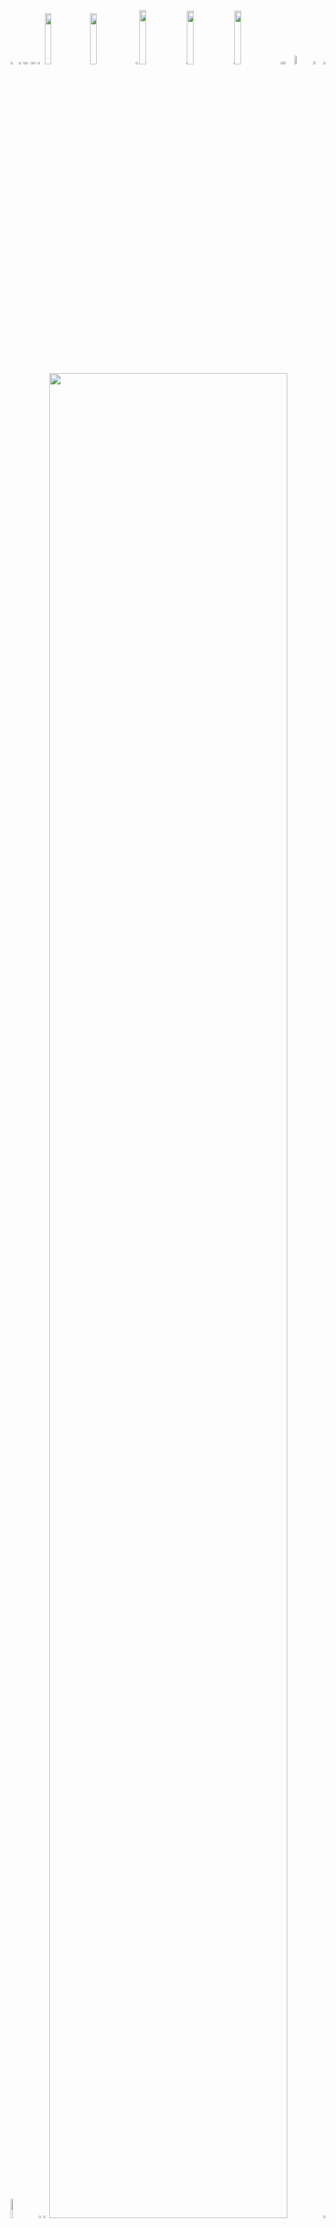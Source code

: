<picture><source media="(prefers-color-scheme: light)" srcset="https://leonsilicon.github.io/leonsilicon/generator/generated/abb6cc5e1d6ec82b53f5aec53864b66f5336137c9bc8e93fe633f0bcd384b3fdeefd38afd433ff9b12f7ce10311287dd0255a4e37baedb19e35ddee53217684e.png"><source media="(prefers-color-scheme: dark)" srcset="https://leonsilicon.github.io/leonsilicon/generator/generated/8b5341d0e77e5514adcef30b99332f3a3fabb03b8bb9c553dae46defcd458c9fb1d958c491dddbe382a8b253b450c312dfb893242843fc81252323b3d965d70a.png"><img src="https://leonsilicon.github.io/leonsilicon/generator/generated/abb6cc5e1d6ec82b53f5aec53864b66f5336137c9bc8e93fe633f0bcd384b3fdeefd38afd433ff9b12f7ce10311287dd0255a4e37baedb19e35ddee53217684e.png" width="2.4822695035460995%" /></picture><a href="#js-contribution-activity"><picture><source media="(prefers-color-scheme: light)" srcset="https://leonsilicon.github.io/leonsilicon/generator/generated/9549d9d8b237bddd3b3f9bad23c7e3c69e2b1ee6fc394f775d3a73e58cd0591950448b8dc96586c1aba8e2e42742d9b8f7f2c5c155011c6bebd3bfa9780f41d2.png"><source media="(prefers-color-scheme: dark)" srcset="https://leonsilicon.github.io/leonsilicon/generator/generated/f01c57a4b90b3bc464bfd18a9741d43d50f2120d722e49d66e33c5bf2cc7a67aefec4f96af015ea7270455657092f257bf33b682a46e6b30d4c9000a9bff1ad3.png"><img src="https://leonsilicon.github.io/leonsilicon/generator/generated/9549d9d8b237bddd3b3f9bad23c7e3c69e2b1ee6fc394f775d3a73e58cd0591950448b8dc96586c1aba8e2e42742d9b8f7f2c5c155011c6bebd3bfa9780f41d2.png" width="1.4184397163120568%" /></picture></a><picture><source media="(prefers-color-scheme: light)" srcset="https://leonsilicon.github.io/leonsilicon/generator/generated/f06c8a826be4a8d6296c8291cf585a85006330b1d993715ff7a270a4748c842af732d23e0d870f499150f8f96cb81a5b8158f877582d1162c60adf21c011752e.png"><source media="(prefers-color-scheme: dark)" srcset="https://leonsilicon.github.io/leonsilicon/generator/generated/25df61d4e48f96d1395e39814955bd99e1854fb898746458b821e13e3fc6b947200714166666d80414a023c75610b3db0994ab7182df26aa12e328911ab50fde.png"><img src="https://leonsilicon.github.io/leonsilicon/generator/generated/f06c8a826be4a8d6296c8291cf585a85006330b1d993715ff7a270a4748c842af732d23e0d870f499150f8f96cb81a5b8158f877582d1162c60adf21c011752e.png" width="0.9456264775413712%" /></picture><a href="#-the-above-image-is-interactive-try-clicking-on-the-tabs-"><picture><source media="(prefers-color-scheme: light)" srcset="https://leonsilicon.github.io/leonsilicon/generator/generated/c294ed8aefacb4057b66b7d1f7951a2f6a21e75ec14410df21da8a016c4639e772d319f98a5b23148309b971a78dbb271079e81d3c7628138cd5a85ad894f912.png"><source media="(prefers-color-scheme: dark)" srcset="https://leonsilicon.github.io/leonsilicon/generator/generated/9a366619b27f8ffb094098fa8596219161d219707ed67f4609e0ad90851b4d0f554aafa5e61b5f9e15fab6ceae8266e944f7c6558a1eaf6495ea3df4eecc17c6.png"><img src="https://leonsilicon.github.io/leonsilicon/generator/generated/c294ed8aefacb4057b66b7d1f7951a2f6a21e75ec14410df21da8a016c4639e772d319f98a5b23148309b971a78dbb271079e81d3c7628138cd5a85ad894f912.png" width="1.4184397163120568%" /></picture></a><picture><source media="(prefers-color-scheme: light)" srcset="https://leonsilicon.github.io/leonsilicon/generator/generated/f06c8a826be4a8d6296c8291cf585a85006330b1d993715ff7a270a4748c842af732d23e0d870f499150f8f96cb81a5b8158f877582d1162c60adf21c011752e.png"><source media="(prefers-color-scheme: dark)" srcset="https://leonsilicon.github.io/leonsilicon/generator/generated/25df61d4e48f96d1395e39814955bd99e1854fb898746458b821e13e3fc6b947200714166666d80414a023c75610b3db0994ab7182df26aa12e328911ab50fde.png"><img src="https://leonsilicon.github.io/leonsilicon/generator/generated/f06c8a826be4a8d6296c8291cf585a85006330b1d993715ff7a270a4748c842af732d23e0d870f499150f8f96cb81a5b8158f877582d1162c60adf21c011752e.png" width="0.9456264775413712%" /></picture><a href="https://github.com/hayuta14/hayuta14/tree/main"><picture><source media="(prefers-color-scheme: light)" srcset="https://leonsilicon.github.io/leonsilicon/generator/generated/0de2f515233a2c9097c5893417a64578dedef8a834c248dd033db4d74d8dcd081feb4b8a916dbabb3e3618e59c2b5843fcc5094605d34363ac8d109b3958fd22.png"><source media="(prefers-color-scheme: dark)" srcset="https://leonsilicon.github.io/leonsilicon/generator/generated/0dceec8ae7f1c9eb7bddfd74b896362a0224669e290d9c9734e7104c3f6276d69d9f45ae96f6e6035d6cf2a136d55a28a488f891765a4660c4949da12502ec51.png"><img src="https://leonsilicon.github.io/leonsilicon/generator/generated/0de2f515233a2c9097c5893417a64578dedef8a834c248dd033db4d74d8dcd081feb4b8a916dbabb3e3618e59c2b5843fcc5094605d34363ac8d109b3958fd22.png" width="1.4184397163120568%" /></picture></a><picture><source media="(prefers-color-scheme: light)" srcset="https://leonsilicon.github.io/leonsilicon/generator/generated/ea4398040b1d486732f7ff2065ccb4b2561edd09c2d09cdf2e9fad9c520938488a114f0c701863825b1dbf95baf8b2aeb92f8479ac6471656c39dd10e9f16597.png"><source media="(prefers-color-scheme: dark)" srcset="https://leonsilicon.github.io/leonsilicon/generator/generated/78012663ef28b90c1909e7ebcaf8a9bffe6dfe3ae8c1692e77650285e5537a49d6477a8809ee8fa5f251772fab04cc65ad526c0680e4e1b63b8dd0082d141479.png"><img src="https://leonsilicon.github.io/leonsilicon/generator/generated/ea4398040b1d486732f7ff2065ccb4b2561edd09c2d09cdf2e9fad9c520938488a114f0c701863825b1dbf95baf8b2aeb92f8479ac6471656c39dd10e9f16597.png" width="2.2458628841607564%" /></picture><a href="https://github.com/hayuta14"><picture><source media="(prefers-color-scheme: light)" srcset="https://leonsilicon.github.io/leonsilicon/generator/generated/9340d43742fc4536c1913bc4ae4b7a88db9e3a5b35ed9060c11ff5ca0f81870f0d5a1e8079c51fc35248a433b18010863ab09f595821de5bcd32e506744bf4c1.png"><source media="(prefers-color-scheme: dark)" srcset="https://leonsilicon.github.io/leonsilicon/generator/generated/d25086b3938b0918e78a34b9b01d025f7573f1112a63b0261ed7488a556982b7a7fa094928efe09ed43efcdbb45a5504b7e715de33c0819bb6f20ccad4ee7096.png"><img src="https://leonsilicon.github.io/leonsilicon/generator/generated/9340d43742fc4536c1913bc4ae4b7a88db9e3a5b35ed9060c11ff5ca0f81870f0d5a1e8079c51fc35248a433b18010863ab09f595821de5bcd32e506744bf4c1.png" width="14.420803782505912%" /></picture></a><a href="https://www.tiktok.com/@hayuta1412"><picture><source media="(prefers-color-scheme: light)" srcset="https://leonsilicon.github.io/leonsilicon/generator/generated/8ad1071c5ed71eac233dbad58ccfeed344b7f3b1c20c7932b2e38616b0987a7394b4a0718eda8ad176aa38b9b11ec8980ce9ee40bf76d7831daddecd51c35b14.png"><source media="(prefers-color-scheme: dark)" srcset="https://leonsilicon.github.io/leonsilicon/generator/generated/029db2c71faecd06ae7bc3afa2783888c34771fa0fe162d6af13935da4b6611cdd105f2edafca72d02c0b64f4b0d5509531c04b7f69b23d0d1a89b579867a8f0.png"><img src="https://leonsilicon.github.io/leonsilicon/generator/generated/8ad1071c5ed71eac233dbad58ccfeed344b7f3b1c20c7932b2e38616b0987a7394b4a0718eda8ad176aa38b9b11ec8980ce9ee40bf76d7831daddecd51c35b14.png" width="14.420803782505912%" /></picture></a><picture><source media="(prefers-color-scheme: light)" srcset="https://leonsilicon.github.io/leonsilicon/generator/generated/5d5e1caee18ac6d0e11d125ba0b444bb2b0b6da44a9cd43e2495284e4da2d8e5f92f30b225a33ae6717cf0b721e71d88af5975d391ec15b97ef0a0877f6f1dc6.png"><source media="(prefers-color-scheme: dark)" srcset="https://leonsilicon.github.io/leonsilicon/generator/generated/87f3af4dc12eb9c1c0d1efc6c023c02ed3f3a43b29f03226a8ff5a7a78e37acfbe62474dc7314fdf8c033e0094ff5accf922339cd592c7e7d5268246ea8adb60.png"><img src="https://leonsilicon.github.io/leonsilicon/generator/generated/5d5e1caee18ac6d0e11d125ba0b444bb2b0b6da44a9cd43e2495284e4da2d8e5f92f30b225a33ae6717cf0b721e71d88af5975d391ec15b97ef0a0877f6f1dc6.png" width="1.1820330969267139%" /></picture><a href="https://www.instagram.com/hayuta0/"><picture><source media="(prefers-color-scheme: light)" srcset="https://leonsilicon.github.io/leonsilicon/generator/generated/c9300b5b71088eca18d4242e08cdd88fe0e8c6a4046e44c1d4140f5f834d50f17bc52ff50141a03e5f0e6b0f3f7f1d19facffbf25b64293895c4abb752d7fcee.png"><source media="(prefers-color-scheme: dark)" srcset="https://leonsilicon.github.io/leonsilicon/generator/generated/e9ea6ef440b133fa1f11690a225580d8c685cd22520bc0b098e0e8d6bf7b58f5dbec2949a94ddcac04b2137e09ce406ab7506ca9d860a047d20b222d622f2cf8.png"><img src="https://leonsilicon.github.io/leonsilicon/generator/generated/c9300b5b71088eca18d4242e08cdd88fe0e8c6a4046e44c1d4140f5f834d50f17bc52ff50141a03e5f0e6b0f3f7f1d19facffbf25b64293895c4abb752d7fcee.png" width="14.893617021276595%" /></picture></a><picture><source media="(prefers-color-scheme: light)" srcset="https://leonsilicon.github.io/leonsilicon/generator/generated/61f0fac5bf85961cb7a7ccc001c9b76104517716b402122d8c130c9c2a8a52a71c217722d31e8d96c6a0d360b7b0129e1cb9501d0a210ec34591bb4aa9b6ade8.png"><source media="(prefers-color-scheme: dark)" srcset="https://leonsilicon.github.io/leonsilicon/generator/generated/c6c8f7599362a9d397a2bb4e245c044b80f852f5726b4be132d65f05640042c04d61f10eff753dc17e67cef95c06ffd44b6a75a0aec27088235f08bb672b8b66.png"><img src="https://leonsilicon.github.io/leonsilicon/generator/generated/61f0fac5bf85961cb7a7ccc001c9b76104517716b402122d8c130c9c2a8a52a71c217722d31e8d96c6a0d360b7b0129e1cb9501d0a210ec34591bb4aa9b6ade8.png" width="0.2364066193853428%" /></picture><a href="https://x.com/maiducanh1412"><picture><source media="(prefers-color-scheme: light)" srcset="https://leonsilicon.github.io/leonsilicon/generator/generated/736d97cb4744ab8fd76c3129b76ea39ce1a4711f31aed23695280ab47d60194245b0213e43431898e0d358359824e8a5cd9e617bd5734eaffa64468538ec90d1.png"><source media="(prefers-color-scheme: dark)" srcset="https://leonsilicon.github.io/leonsilicon/generator/generated/1963caeff9d70a3f1e8a65e8a4d66c9f5da6cd7ac4bbbe9f9f8b5b81023c41676ed00e511fe9a1fa45c43c3c126a89ad6a9398f97dab725570dc7a3d93cfad97.png"><img src="https://leonsilicon.github.io/leonsilicon/generator/generated/736d97cb4744ab8fd76c3129b76ea39ce1a4711f31aed23695280ab47d60194245b0213e43431898e0d358359824e8a5cd9e617bd5734eaffa64468538ec90d1.png" width="14.775413711583923%" /></picture></a><picture><source media="(prefers-color-scheme: light)" srcset="https://leonsilicon.github.io/leonsilicon/generator/generated/61f0fac5bf85961cb7a7ccc001c9b76104517716b402122d8c130c9c2a8a52a71c217722d31e8d96c6a0d360b7b0129e1cb9501d0a210ec34591bb4aa9b6ade8.png"><source media="(prefers-color-scheme: dark)" srcset="https://leonsilicon.github.io/leonsilicon/generator/generated/c6c8f7599362a9d397a2bb4e245c044b80f852f5726b4be132d65f05640042c04d61f10eff753dc17e67cef95c06ffd44b6a75a0aec27088235f08bb672b8b66.png"><img src="https://leonsilicon.github.io/leonsilicon/generator/generated/61f0fac5bf85961cb7a7ccc001c9b76104517716b402122d8c130c9c2a8a52a71c217722d31e8d96c6a0d360b7b0129e1cb9501d0a210ec34591bb4aa9b6ade8.png" width="0.2364066193853428%" /></picture><a href="https://github.com/hayuta14/hayuta14/tree/main"><picture><source media="(prefers-color-scheme: light)" srcset="https://leonsilicon.github.io/leonsilicon/generator/generated/252c7d40c6fb821be8b39c8b4b0724ea8b33e3e6bfaf7d31ba31eb05b7c2b7f18d05d1a6d18a07720aa6cd686bcad5512162f5d0b0762ea54802d5903541d395.png"><source media="(prefers-color-scheme: dark)" srcset="https://leonsilicon.github.io/leonsilicon/generator/generated/28e1948b38e3f2c31e4dfd5461e52314ae8369211852ef536b4ee310ca1416bc8ab8fe6fc8749318f47ce3d212e9d8eeeccbeff31fe84fd6cb2cef58a589250e.png"><img src="https://leonsilicon.github.io/leonsilicon/generator/generated/252c7d40c6fb821be8b39c8b4b0724ea8b33e3e6bfaf7d31ba31eb05b7c2b7f18d05d1a6d18a07720aa6cd686bcad5512162f5d0b0762ea54802d5903541d395.png" width="14.775413711583923%" /></picture></a><picture><source media="(prefers-color-scheme: light)" srcset="https://leonsilicon.github.io/leonsilicon/generator/generated/23f90f56c4d8a91b7a82678b72314cf110f99ce85126ec301086bb24d99034c55924323011970d306e36fc9e31b7fa2af1939d4ee8ea2ed6a95fbd7d98070021.png"><source media="(prefers-color-scheme: dark)" srcset="https://leonsilicon.github.io/leonsilicon/generator/generated/34b0aee0dca57e795e3ea370dc4fd54a1fee5111943511055c96a3810cf46c04cdcbc8e52ea0484f0d653f66d2067c2210a098fa55e69639ba1edb4022f9888b.png"><img src="https://leonsilicon.github.io/leonsilicon/generator/generated/23f90f56c4d8a91b7a82678b72314cf110f99ce85126ec301086bb24d99034c55924323011970d306e36fc9e31b7fa2af1939d4ee8ea2ed6a95fbd7d98070021.png" width="0.7092198581560284%" /></picture><a href="https://github.com/hayuta14/hayuta14/issues/new"><picture><source media="(prefers-color-scheme: light)" srcset="https://leonsilicon.github.io/leonsilicon/generator/generated/be84d73bdf999ce6d90c19418e6ec90093c0c87ddb10ef21a1bf1d1cd936ef5c9c200c74cd563e54e3be24e21374d27e1fe43660b9e8e106a899510f4634ad17.png"><source media="(prefers-color-scheme: dark)" srcset="https://leonsilicon.github.io/leonsilicon/generator/generated/741a9d5614908f3b84f46fa661819d60169b986420aa37441684332656dfb531b770fb7d13c95ec78a9f7c178888e670739a9f86a848229e0f925bc93dcdb048.png"><img src="https://leonsilicon.github.io/leonsilicon/generator/generated/be84d73bdf999ce6d90c19418e6ec90093c0c87ddb10ef21a1bf1d1cd936ef5c9c200c74cd563e54e3be24e21374d27e1fe43660b9e8e106a899510f4634ad17.png" width="3.546099290780142%" /></picture></a><picture><source media="(prefers-color-scheme: light)" srcset="https://leonsilicon.github.io/leonsilicon/generator/generated/bf7c083066cb3422541e8e3cd3ab6be2e501488f0068e0e24f52cd424d7bea90c15f80b4b65deb1953b9e39293550fed36773f5aa3db417b7b7f4a6655560450.png"><source media="(prefers-color-scheme: dark)" srcset="https://leonsilicon.github.io/leonsilicon/generator/generated/e3294606465429e4fc65849fad0b18ebec51cfef22f1668393610a5823bd494a3ff9a933869d57517f8ef88fa0b12d9f5a9c15d28845c95acf600ed734333cd0.png"><img src="https://leonsilicon.github.io/leonsilicon/generator/generated/bf7c083066cb3422541e8e3cd3ab6be2e501488f0068e0e24f52cd424d7bea90c15f80b4b65deb1953b9e39293550fed36773f5aa3db417b7b7f4a6655560450.png" width="5.91016548463357%" /></picture><a href="https://github.com/hayuta14/hayuta14/tree/main/generator"><picture><source media="(prefers-color-scheme: light)" srcset="https://leonsilicon.github.io/leonsilicon/generator/generated/689eaa4e56582e1814393d3dfcfab123b5cae31c300782c2e0b32c465fe80b9623c6d2c78fd7d41b3d8de5ed116c52954bd217232836289277042e72de7d3089.png"><source media="(prefers-color-scheme: dark)" srcset="https://leonsilicon.github.io/leonsilicon/generator/generated/59716652beb2e2678cbda593c325efa1d706c1ffc3a9d667d90efe5d10ea6fa65fa02f5f94633a7e8e3846e6c21bec28a773725afe5f693358d654a9c857ce1a.png"><img src="https://leonsilicon.github.io/leonsilicon/generator/generated/689eaa4e56582e1814393d3dfcfab123b5cae31c300782c2e0b32c465fe80b9623c6d2c78fd7d41b3d8de5ed116c52954bd217232836289277042e72de7d3089.png" width="3.309692671394799%" /></picture></a><picture><source media="(prefers-color-scheme: light)" srcset="https://leonsilicon.github.io/leonsilicon/generator/generated/67d28bd8b84409ea77e6871e6cdb404c2d2a2b71efcb7212167f31ba786e56f27a134a96620135db5261a08b1e414ca6b6315fd41bb41aae95f6ef2abc06cb82.png"><source media="(prefers-color-scheme: dark)" srcset="https://leonsilicon.github.io/leonsilicon/generator/generated/0902c2549074c7e84cf0b83c66c303abfdbfabe5a6fd7af43253ab91692653e55e148a37e6ae30901b27d264cb3bf2255065741a0761d6bef851d174c27da539.png"><img src="https://leonsilicon.github.io/leonsilicon/generator/generated/67d28bd8b84409ea77e6871e6cdb404c2d2a2b71efcb7212167f31ba786e56f27a134a96620135db5261a08b1e414ca6b6315fd41bb41aae95f6ef2abc06cb82.png" width="0.7092198581560284%" /></picture><picture><source media="(prefers-color-scheme: light)" srcset="https://leonsilicon.github.io/leonsilicon/generator/generated/b20e3b9550b287170be295868f65edac3d4189eae1578aba49d5cab2a69097daf6c5ddf66f8c5300f420b6a3c2f98febbe30091fe23d21e295d0dd825062a45b.png"><source media="(prefers-color-scheme: dark)" srcset="https://leonsilicon.github.io/leonsilicon/generator/generated/951c23cedcdac652c033f5d83bccd056ddb455ae3eecc83f0dd7cf74ef57fd52118ea547dd372d978f340501d63fb6e3d8867ce9ed0104a9e909ded712ed495c.png"><img src="https://leonsilicon.github.io/leonsilicon/generator/generated/b20e3b9550b287170be295868f65edac3d4189eae1578aba49d5cab2a69097daf6c5ddf66f8c5300f420b6a3c2f98febbe30091fe23d21e295d0dd825062a45b.png" width="8.865248226950355%" /></picture><a href="https://github.com/hayuta14"><picture><source media="(prefers-color-scheme: light)" srcset="https://leonsilicon.github.io/leonsilicon/generator/generated/50c5eef86ec2a36fecb6598cb69fdc034922eed4d98c1d372da428236f04ba6cabfc39d943da478e0657f3598d0eda0ae886a68c8fb99df2f30238fa5bff365e.png"><source media="(prefers-color-scheme: dark)" srcset="https://leonsilicon.github.io/leonsilicon/generator/generated/454d132890019fedb86fcddc6cd71757469c549d9e07715a1ff1c92d17663a69bbd1301d82641f735149b9e10ba4cb9c424fa1b0edec8ac5b71e8a3d1ceb86c4.png"><img src="https://leonsilicon.github.io/leonsilicon/generator/generated/50c5eef86ec2a36fecb6598cb69fdc034922eed4d98c1d372da428236f04ba6cabfc39d943da478e0657f3598d0eda0ae886a68c8fb99df2f30238fa5bff365e.png" width="1.5366430260047281%" /></picture></a><picture><source media="(prefers-color-scheme: light)" srcset="https://leonsilicon.github.io/leonsilicon/generator/generated/b85fb7049a6821fc8915369385a39e8a426a6c17ec6eaac2ce098d829d0ae97ac0e5744b5cc678a3d2dfe65107c88d02863fccfbe3500afd771ecc6e9c200bf8.png"><source media="(prefers-color-scheme: dark)" srcset="https://leonsilicon.github.io/leonsilicon/generator/generated/65ed923b5e17022ebdb72fb00f4e556424c84f3ede501d8b8006dbc34ac6253bded2c152c9e547faf36f4ec6d514a925598b7345c4e773bf85b29d451a0e6342.png"><img src="https://leonsilicon.github.io/leonsilicon/generator/generated/b85fb7049a6821fc8915369385a39e8a426a6c17ec6eaac2ce098d829d0ae97ac0e5744b5cc678a3d2dfe65107c88d02863fccfbe3500afd771ecc6e9c200bf8.png" width="1.8912529550827424%" /></picture><a href="https://github.com/hayuta14"><picture><source media="(prefers-color-scheme: light)" srcset="https://leonsilicon.github.io/leonsilicon/generator/generated/15fd660c2ceba3607d39724bb8ee47f28cb036a5e98af18bf0f3ac012dc8a4a7cb74612a253f72b65f4f19c1a73c21817bf6896419a5cd5bc3a8a0ee44a99ed3.png"><source media="(prefers-color-scheme: dark)" srcset="https://leonsilicon.github.io/leonsilicon/generator/generated/5f933e0f07173e86a9deb6286ab5b692646f76948dcbaa0f8b1bf91f5ca08bb15c520e2f88955acce64d1509bb9cf1ac5401551dfd4b7f664736ae7aee205cc2.png"><img src="https://leonsilicon.github.io/leonsilicon/generator/generated/15fd660c2ceba3607d39724bb8ee47f28cb036a5e98af18bf0f3ac012dc8a4a7cb74612a253f72b65f4f19c1a73c21817bf6896419a5cd5bc3a8a0ee44a99ed3.png" width="86.99763593380615%" /></picture></a><picture><source media="(prefers-color-scheme: light)" srcset="https://leonsilicon.github.io/leonsilicon/generator/generated/40204f0bb3f056cd387712574833e372ec284b4c37e97caec0d813d9aa4d1beeb34b21da98920c2c9569423e31f5f24c89c17cacf2cec5b7f36961bb069e1c96.png"><source media="(prefers-color-scheme: dark)" srcset="https://leonsilicon.github.io/leonsilicon/generator/generated/7744272c840db90c80e96a1bb14f5b23240d3301315b7f62ff32acda74c1793a5224f78ff716294cd5407fc152bc4b98b7365f3166f55a0523005eedaed0cb74.png"><img src="https://leonsilicon.github.io/leonsilicon/generator/generated/40204f0bb3f056cd387712574833e372ec284b4c37e97caec0d813d9aa4d1beeb34b21da98920c2c9569423e31f5f24c89c17cacf2cec5b7f36961bb069e1c96.png" width="0.7092198581560284%" /></picture><picture><source media="(prefers-color-scheme: light)" srcset="https://leonsilicon.github.io/leonsilicon/generator/generated/06bdba080769f31a2ca56c77fd94cc5d724903387b1a1537c63e07515a495794f24c5189452ffc04ebcfe94c05dac8f67cfe3d9d7b4ad3bae92a44154c712f61.png"><source media="(prefers-color-scheme: dark)" srcset="https://leonsilicon.github.io/leonsilicon/generator/generated/8d4d662f4b4d87824a302c1583e6f492c42a613d74fa9971969956b88efa09d98705202b5f9f6bf84768323a88d06f4c549d7b98a068589eb50416135d01beb6.png"><img src="https://leonsilicon.github.io/leonsilicon/generator/generated/06bdba080769f31a2ca56c77fd94cc5d724903387b1a1537c63e07515a495794f24c5189452ffc04ebcfe94c05dac8f67cfe3d9d7b4ad3bae92a44154c712f61.png" width="100%" /></picture><picture><source media="(prefers-color-scheme: light)" srcset="https://leonsilicon.github.io/leonsilicon/generator/generated/351903b727a772b56f04b8da981a323bd1d5147219c9be8582fc99b1a319ffce02c2699e63ccb1713e56312a369775cedef245571b185142cabd23c5009e56ae.png"><source media="(prefers-color-scheme: dark)" srcset="https://leonsilicon.github.io/leonsilicon/generator/generated/aece4e23e3e2d06c5b409c7f98572d9d6260907f03ef78f7a6573eacfb7c1171f37a684895b0927723f3b1cbf1a2e0695802c0c58af7d376b96b2f64905b4063.png"><img src="https://leonsilicon.github.io/leonsilicon/generator/generated/351903b727a772b56f04b8da981a323bd1d5147219c9be8582fc99b1a319ffce02c2699e63ccb1713e56312a369775cedef245571b185142cabd23c5009e56ae.png" width="20.44917257683215%" /></picture><a href="https://linkedin.com"><picture><source media="(prefers-color-scheme: light)" srcset="https://leonsilicon.github.io/leonsilicon/generator/generated/b53269e8f753479f99bcfd6ebc89e2008907fe95f497c32cf47111ed22b842a1cee93e31eb40af029a4356d600fe68ebe9526e75c203713d5d39e36ad9e5daa8.png"><source media="(prefers-color-scheme: dark)" srcset="https://leonsilicon.github.io/leonsilicon/generator/generated/6b8bc6db72a170f34d1ded285ec91f07970e9e5755e77b7c5aeda9db1cc7cefd527098de72050db1325c19ef0909596e327d61a77e782a0bee05bfe2a4b2183c.png"><img src="https://leonsilicon.github.io/leonsilicon/generator/generated/b53269e8f753479f99bcfd6ebc89e2008907fe95f497c32cf47111ed22b842a1cee93e31eb40af029a4356d600fe68ebe9526e75c203713d5d39e36ad9e5daa8.png" width="15.839243498817968%" /></picture></a><picture><source media="(prefers-color-scheme: light)" srcset="https://leonsilicon.github.io/leonsilicon/generator/generated/08a4377e312b23ab1d02992ebc4bacec5072b173f2e00bddd7301607aa7c5e55e003077efa8dbb2b9473216bd690fe6adf7e1c1cc98d1e2aa56f3eb17a0239d0.png"><source media="(prefers-color-scheme: dark)" srcset="https://leonsilicon.github.io/leonsilicon/generator/generated/9dbb4a0d4f0a054be2191d663d0d8bdcb979071dae07d744e697e1fb977815b272d0c7e459626af984c8945f249553d533cb6fa52dc00dd3fec2974669288757.png"><img src="https://leonsilicon.github.io/leonsilicon/generator/generated/08a4377e312b23ab1d02992ebc4bacec5072b173f2e00bddd7301607aa7c5e55e003077efa8dbb2b9473216bd690fe6adf7e1c1cc98d1e2aa56f3eb17a0239d0.png" width="6.8557919621749415%" /></picture><a href="https://github.com/hayuta14"><picture><source media="(prefers-color-scheme: light)" srcset="https://leonsilicon.github.io/leonsilicon/generator/generated/985f845df418e88ece7f84a91a30b80b98b982c6450bfc5458e6e4004ea719e453b7c9b53f4ccc4a2a30851548b9572b81f5da660aea3bd325c7047608b0b004.png"><source media="(prefers-color-scheme: dark)" srcset="https://leonsilicon.github.io/leonsilicon/generator/generated/48c71a6f57c384ce6e3d58de62f5590dcfa28ff8244b139da43f6e902ed23a919ea911d590e7a14c9a8cdea613c3b83c497470184c0af7d53995c0a6c43fef01.png"><img src="https://leonsilicon.github.io/leonsilicon/generator/generated/985f845df418e88ece7f84a91a30b80b98b982c6450bfc5458e6e4004ea719e453b7c9b53f4ccc4a2a30851548b9572b81f5da660aea3bd325c7047608b0b004.png" width="13.59338061465721%" /></picture></a><picture><source media="(prefers-color-scheme: light)" srcset="https://leonsilicon.github.io/leonsilicon/generator/generated/3a40ac5cc534f146a0fff87e50797e0708fec2a771729bd9905b6a870de7322fc4fea5c79a58921615df31442febfae81357ac4967783c1b8960d73136a96a35.png"><source media="(prefers-color-scheme: dark)" srcset="https://leonsilicon.github.io/leonsilicon/generator/generated/9906ce3a8598347b3c3310b8f8ad23e3a1bcbb13d1a724c1885a9c4cf07925436643cdef13bf2063e8a415926cf9bea0fa8b9be27a4971d20eab6fdb651ed7a0.png"><img src="https://leonsilicon.github.io/leonsilicon/generator/generated/3a40ac5cc534f146a0fff87e50797e0708fec2a771729bd9905b6a870de7322fc4fea5c79a58921615df31442febfae81357ac4967783c1b8960d73136a96a35.png" width="6.8557919621749415%" /></picture><a href="https://github.com/hayuta14"><picture><source media="(prefers-color-scheme: light)" srcset="https://leonsilicon.github.io/leonsilicon/generator/generated/f3deff97e3acbb66ab3a9c957afdf392d1ae91efa272aed6e73223a64ea2d42b3aa8bd4df816dc9b6c4fd225ba3b90e0dc96d6992d69de65cc5a325bb6ae32b1.png"><source media="(prefers-color-scheme: dark)" srcset="https://leonsilicon.github.io/leonsilicon/generator/generated/73bcd6f9fc767237d55582f6442849165086ea367f0a3fdda73b1984f731992234bfc2498c074de004d122ec4df25a4ffb7dc0cc6cbe814b814d8d78205aed34.png"><img src="https://leonsilicon.github.io/leonsilicon/generator/generated/f3deff97e3acbb66ab3a9c957afdf392d1ae91efa272aed6e73223a64ea2d42b3aa8bd4df816dc9b6c4fd225ba3b90e0dc96d6992d69de65cc5a325bb6ae32b1.png" width="15.839243498817968%" /></picture></a><picture><source media="(prefers-color-scheme: light)" srcset="https://leonsilicon.github.io/leonsilicon/generator/generated/cc4e3b61cf2aeb0cd17d1eb34566b6d9370f784711166bce27982007566e8391375319b7689b7de947c98c8c46419ef75fa881bddc073f5fab5662c4b934931a.png"><source media="(prefers-color-scheme: dark)" srcset="https://leonsilicon.github.io/leonsilicon/generator/generated/e3e6eca3aef1661f7ed2a6bc7dd413ce18b461e03c27590b8494d6b45c73eaff51168145f51c6cb8cb9356e1d117046ce5fa3e9afa0cee6ab266872cb92926ab.png"><img src="https://leonsilicon.github.io/leonsilicon/generator/generated/cc4e3b61cf2aeb0cd17d1eb34566b6d9370f784711166bce27982007566e8391375319b7689b7de947c98c8c46419ef75fa881bddc073f5fab5662c4b934931a.png" width="20.56737588652482%" /></picture><picture><source media="(prefers-color-scheme: light)" srcset="https://leonsilicon.github.io/leonsilicon/generator/generated/050426f473872004101a5f05e4959568c43a92b2b59c12474f28b777478a5c11916dd5391e73151d870410bde6e25f8874802c1ac4ed8fcfb3da49ac7c05439d.png"><source media="(prefers-color-scheme: dark)" srcset="https://leonsilicon.github.io/leonsilicon/generator/generated/cd165813266c21326b5c02f4607a75f526737d5ff37b595dfe4e43e76cc00e33f07ef1da6bd8956d374405fd8b2511bada454a3639360409c69f65feb4a7b106.png"><img src="https://leonsilicon.github.io/leonsilicon/generator/generated/050426f473872004101a5f05e4959568c43a92b2b59c12474f28b777478a5c11916dd5391e73151d870410bde6e25f8874802c1ac4ed8fcfb3da49ac7c05439d.png" width="16.78486997635934%" /></picture><a href="https://github.com/hayuta14/hayuta14/blob/main/README.md#hayuta14"><picture><source media="(prefers-color-scheme: light)" srcset="https://leonsilicon.github.io/leonsilicon/generator/generated/b4a6f19824e6b39214c892c43dc846b6eada82cd95eaacb71853f25ca06f88f84c3b6a6ca2fb4f890d976a6cede70c3129621b3f07233f2f953230f5d2c08d21.png"><source media="(prefers-color-scheme: dark)" srcset="https://leonsilicon.github.io/leonsilicon/generator/generated/f31e96cee35a57dce86e7e9637e08d74ca91bf2b81dc4f69de2f32a22359b8bdc496ab9e97f5f418df7fa5726072c48a503ae3a7f50bfb310effb2545f48bd26.png"><img src="https://leonsilicon.github.io/leonsilicon/generator/generated/b4a6f19824e6b39214c892c43dc846b6eada82cd95eaacb71853f25ca06f88f84c3b6a6ca2fb4f890d976a6cede70c3129621b3f07233f2f953230f5d2c08d21.png" width="43.61702127659575%" /></picture></a><picture><source media="(prefers-color-scheme: light)" srcset="https://leonsilicon.github.io/leonsilicon/generator/generated/a9d1ca2e37092ac39b502f5b510df531c3542c2026d7d8da5672bb6b7e27714d8e8fe9f1e2c2e43e8910ba4322645614a4b11a1b330a628ddce6f8dc73e0d838.png"><source media="(prefers-color-scheme: dark)" srcset="https://leonsilicon.github.io/leonsilicon/generator/generated/1a41c4ad94136f83938bf5411071bb3a7d440e1f057d067f2d8091400d4e42c14f93d0e4ecfc1e7f2414130801d785c957abebb6e7b2e23272bc0f5c97c2f30d.png"><img src="https://leonsilicon.github.io/leonsilicon/generator/generated/a9d1ca2e37092ac39b502f5b510df531c3542c2026d7d8da5672bb6b7e27714d8e8fe9f1e2c2e43e8910ba4322645614a4b11a1b330a628ddce6f8dc73e0d838.png" width="3.4278959810874707%" /></picture><a href="https://www.tiktok.com/@leonsilicon/video/7350626104736025862"><picture><source media="(prefers-color-scheme: light)" srcset="https://leonsilicon.github.io/leonsilicon/generator/generated/00aa8cbb85adbfd56206713e3fc3afc1ac63ea1b2b19c8f060204a8180f63e2bebd240e7feafb98657122f316e8d3a0a653a2bf7fac0e1c1c11b7a97ee0fda11.png"><source media="(prefers-color-scheme: dark)" srcset="https://leonsilicon.github.io/leonsilicon/generator/generated/501b1d0e672a27469a57c8b6242314f7aa4e0031ef0d5c1e4c49f82be2e899bd32eca531937be362fa84c9342e83ade6e1392b3d462a2d1ad02d14792a2ffd4e.png"><img src="https://leonsilicon.github.io/leonsilicon/generator/generated/00aa8cbb85adbfd56206713e3fc3afc1ac63ea1b2b19c8f060204a8180f63e2bebd240e7feafb98657122f316e8d3a0a653a2bf7fac0e1c1c11b7a97ee0fda11.png" width="19.38534278959811%" /></picture></a><picture><source media="(prefers-color-scheme: light)" srcset="https://leonsilicon.github.io/leonsilicon/generator/generated/1ef88b49bc5350269511e5826ba5120718f82762ca053ad4bd3382adc01a4dfe4f3dc93b1b18a7986fa3504c0d12610574aff330af1d45b8da202324a63e15df.png"><source media="(prefers-color-scheme: dark)" srcset="https://leonsilicon.github.io/leonsilicon/generator/generated/cd165813266c21326b5c02f4607a75f526737d5ff37b595dfe4e43e76cc00e33f07ef1da6bd8956d374405fd8b2511bada454a3639360409c69f65feb4a7b106.png"><img src="https://leonsilicon.github.io/leonsilicon/generator/generated/1ef88b49bc5350269511e5826ba5120718f82762ca053ad4bd3382adc01a4dfe4f3dc93b1b18a7986fa3504c0d12610574aff330af1d45b8da202324a63e15df.png" width="16.78486997635934%" /></picture><picture><source media="(prefers-color-scheme: light)" srcset="https://leonsilicon.github.io/leonsilicon/generator/generated/b3b42481b1b860d92094aca2908afb03bac6e04d88d08e8b4475f49cec9db7d67ea9a6c3f54ae4b6fb0923cac9016bfedd77d1c19281735da81e5fed8a36d302.png"><source media="(prefers-color-scheme: dark)" srcset="https://leonsilicon.github.io/leonsilicon/generator/generated/6ec326d9c818a35611dedb957cab262d5b292ba94811aa1d20b869f2510ad0f6a998fc6ab3a7c0d21821dc0dfb2515ae415ba96efc31a51896468a4d37d9f0fb.png"><img src="https://leonsilicon.github.io/leonsilicon/generator/generated/b3b42481b1b860d92094aca2908afb03bac6e04d88d08e8b4475f49cec9db7d67ea9a6c3f54ae4b6fb0923cac9016bfedd77d1c19281735da81e5fed8a36d302.png" width="16.78486997635934%" /></picture><a href="https://github.com/hayuta14/hayuta14/blob/main/README.md#hayuta14"><picture><source media="(prefers-color-scheme: light)" srcset="https://leonsilicon.github.io/leonsilicon/generator/generated/readme-light.d499e7bba8c323db97fb9233788c9dbcecf1b28d26a3f24108416b234a9b0b0bef2103f8b7ed79af5cf53d2d37da662b6a6dff98bb3e99bc3ffa621bdbab271b.png"><source media="(prefers-color-scheme: dark)" srcset="https://leonsilicon.github.io/leonsilicon/generator/generated/readme-dark.b4f0068054830b241c442b5a86c3603e6d71de82783fdab6c498eb1127d127cbaf8428ea9eb931f5f58128263e5d31cf863f49d1a5de4e69404f6b50a095a8e5.png"><img src="https://leonsilicon.github.io/leonsilicon/generator/generated/readme-light.d499e7bba8c323db97fb9233788c9dbcecf1b28d26a3f24108416b234a9b0b0bef2103f8b7ed79af5cf53d2d37da662b6a6dff98bb3e99bc3ffa621bdbab271b.png" width="43.61702127659575%" /></picture></a><picture><source media="(prefers-color-scheme: light)" srcset="https://leonsilicon.github.io/leonsilicon/generator/generated/9e9ba37072ca21630e337f7399d557a1402540c540905b93b405735777af4e13f95ea7cbf151ef0a38fe150d6f469d3de11917b6cf72b795d257c5e6f22e1ea4.png"><source media="(prefers-color-scheme: dark)" srcset="https://leonsilicon.github.io/leonsilicon/generator/generated/39822fde2b2347e7db7affdaa9c059284581bc6eee1fbae669659ac91fe92b15774382b295bf0819664c4ce783372e083f0bb85b254f619021b24af35140db4d.png"><img src="https://leonsilicon.github.io/leonsilicon/generator/generated/9e9ba37072ca21630e337f7399d557a1402540c540905b93b405735777af4e13f95ea7cbf151ef0a38fe150d6f469d3de11917b6cf72b795d257c5e6f22e1ea4.png" width="3.4278959810874707%" /></picture><a href="https://www.tiktok.com/@leonsilicon/video/7350626104736025862"><picture><source media="(prefers-color-scheme: light)" srcset="https://leonsilicon.github.io/leonsilicon/generator/generated/72935f8a98d569654aaf179087c0cc6103c229e69b59f24e185d116332c5e8a6f3bfd5fbc1414975c1c534009568158146aa13444a7c43a5fe2df61ff310a06d.png"><source media="(prefers-color-scheme: dark)" srcset="https://leonsilicon.github.io/leonsilicon/generator/generated/1eb01c5b91da4bbd3b3386f26769b874b1b376dbeb3e2d5dc14949f96fc94cc434b6586c1d2b40e5a9fd8e8d7b3ecf2ec88401e40fc4f8200bd8d754a3583379.png"><img src="https://leonsilicon.github.io/leonsilicon/generator/generated/72935f8a98d569654aaf179087c0cc6103c229e69b59f24e185d116332c5e8a6f3bfd5fbc1414975c1c534009568158146aa13444a7c43a5fe2df61ff310a06d.png" width="19.38534278959811%" /></picture></a><picture><source media="(prefers-color-scheme: light)" srcset="https://leonsilicon.github.io/leonsilicon/generator/generated/b3b42481b1b860d92094aca2908afb03bac6e04d88d08e8b4475f49cec9db7d67ea9a6c3f54ae4b6fb0923cac9016bfedd77d1c19281735da81e5fed8a36d302.png"><source media="(prefers-color-scheme: dark)" srcset="https://leonsilicon.github.io/leonsilicon/generator/generated/6ec326d9c818a35611dedb957cab262d5b292ba94811aa1d20b869f2510ad0f6a998fc6ab3a7c0d21821dc0dfb2515ae415ba96efc31a51896468a4d37d9f0fb.png"><img src="https://leonsilicon.github.io/leonsilicon/generator/generated/b3b42481b1b860d92094aca2908afb03bac6e04d88d08e8b4475f49cec9db7d67ea9a6c3f54ae4b6fb0923cac9016bfedd77d1c19281735da81e5fed8a36d302.png" width="16.78486997635934%" /></picture><picture><source media="(prefers-color-scheme: light)" srcset="https://leonsilicon.github.io/leonsilicon/generator/generated/78d10e9d4730eb0f98d542287969b652c62ccb82c8f8a77657cb63e9679940317d7dc8c7fd5f055a38e341e7cd29ab36e73ef5110ca43228781058a16571c15d.png"><source media="(prefers-color-scheme: dark)" srcset="https://leonsilicon.github.io/leonsilicon/generator/generated/c23be76c6a1fab0d4803719da9042ba3ecbbbd3ad77a7fa1b5e509fba51c93faf1a7cc62ade1f59af6962d512f7f9559b38af4bbaa9ad560c41e67bacf28f570.png"><img src="https://leonsilicon.github.io/leonsilicon/generator/generated/78d10e9d4730eb0f98d542287969b652c62ccb82c8f8a77657cb63e9679940317d7dc8c7fd5f055a38e341e7cd29ab36e73ef5110ca43228781058a16571c15d.png" width="35.1063829787234%" /></picture><a href="https://github.com/hayuta14"><picture><source media="(prefers-color-scheme: light)" srcset="https://leonsilicon.github.io/leonsilicon/generator/generated/5d697f3cc1ea83c6ecbb233aea8ea41b0bb25bb00d52548db58d0c7eeec822b6ab3a79a238b1770a7c93c495771b346a65b290d8ca6b77e95ccfea9c84be9ea2.png"><source media="(prefers-color-scheme: dark)" srcset="https://leonsilicon.github.io/leonsilicon/generator/generated/04c11598d046f1fe4f27fde9158ffd994b08005a87800f6598e367687e5b8519ff4e6d48c2742a00170086a211271ee0e918b27f880eeec034e9e86b8f672e4d.png"><img src="https://leonsilicon.github.io/leonsilicon/generator/generated/5d697f3cc1ea83c6ecbb233aea8ea41b0bb25bb00d52548db58d0c7eeec822b6ab3a79a238b1770a7c93c495771b346a65b290d8ca6b77e95ccfea9c84be9ea2.png" width="4.846335697399527%" /></picture></a><a href="https://github.com/hayuta14/hayuta14/issues/new"><picture><source media="(prefers-color-scheme: light)" srcset="https://leonsilicon.github.io/leonsilicon/generator/generated/ec622ee81740a241b690ff00ab589a6e4dcf3b17fb256115466b8d42109d37549081978d6ccd89a759632ef1929a4f2569dbbe61fb0a25d9987c52f365ec1382.png"><source media="(prefers-color-scheme: dark)" srcset="https://leonsilicon.github.io/leonsilicon/generator/generated/4969ea3f9d5dcf7f7e82d8661c41d59386a78109ffd0c5d28492409f2161557826dd2e2f13ede24dde80a2551b01c4d7273a7fe3caa6221b62b4ad15658332cd.png"><img src="https://leonsilicon.github.io/leonsilicon/generator/generated/ec622ee81740a241b690ff00ab589a6e4dcf3b17fb256115466b8d42109d37549081978d6ccd89a759632ef1929a4f2569dbbe61fb0a25d9987c52f365ec1382.png" width="5.08274231678487%" /></picture></a><a href="https://github.com/hayuta14"><picture><source media="(prefers-color-scheme: light)" srcset="https://leonsilicon.github.io/leonsilicon/generator/generated/d5be35058861734c7e260b4ee395027cb9ade638117120d29411980cda0362e3d83743447726ec4b4ae851c819ab171b259467040db47de22a889ecbfdeeb471.png"><source media="(prefers-color-scheme: dark)" srcset="https://leonsilicon.github.io/leonsilicon/generator/generated/e6c6e09325beaafdc66a920627b64ccab849d5df8d8b2a38b7675b7d97afcf682f03b1c879218c7f08a2d6579b6315ceaf10a381bccf6bd3e95205b6d80a5695.png"><img src="https://leonsilicon.github.io/leonsilicon/generator/generated/d5be35058861734c7e260b4ee395027cb9ade638117120d29411980cda0362e3d83743447726ec4b4ae851c819ab171b259467040db47de22a889ecbfdeeb471.png" width="4.609929078014184%" /></picture></a><picture><source media="(prefers-color-scheme: light)" srcset="https://leonsilicon.github.io/leonsilicon/generator/generated/c3c2dfa9818b2e9eb91bcb89ac952e900ef4ef16958faabe244a2c55c352f9145c791642a7a2dcbea5ff156107ec09c4711ed62b72fe9cdaa852353ded50aca4.png"><source media="(prefers-color-scheme: dark)" srcset="https://leonsilicon.github.io/leonsilicon/generator/generated/38b176cdc41d25fb797f6efd865b9ac57d6e491376cce57bb4ea5a93132337deeffe8518e9619938eaa1c239d3c7ac3703f6e0639ce8f2a0a18fc4330a847b33.png"><img src="https://leonsilicon.github.io/leonsilicon/generator/generated/c3c2dfa9818b2e9eb91bcb89ac952e900ef4ef16958faabe244a2c55c352f9145c791642a7a2dcbea5ff156107ec09c4711ed62b72fe9cdaa852353ded50aca4.png" width="0.7092198581560284%" /></picture><a href="https://github.com/hayuta14"><picture><source media="(prefers-color-scheme: light)" srcset="https://leonsilicon.github.io/leonsilicon/generator/generated/ca13df8f96a1f313c1ab51ec7d52af0d95ad547e20386647a8b19474835fcbd0ffd33333b26d78b6b568ebbca283b672e6deb48dd1fed027cbf44defc9974049.png"><source media="(prefers-color-scheme: dark)" srcset="https://leonsilicon.github.io/leonsilicon/generator/generated/b368ece5b1b7387880a3327a3b8f9f020608f57b1bcc66746caf57b9ddf79569c05ebc7fb9e9615e2ff186cea1b6bebf8cdaace2f02d602e15049798851bb223.png"><img src="https://leonsilicon.github.io/leonsilicon/generator/generated/ca13df8f96a1f313c1ab51ec7d52af0d95ad547e20386647a8b19474835fcbd0ffd33333b26d78b6b568ebbca283b672e6deb48dd1fed027cbf44defc9974049.png" width="4.609929078014184%" /></picture></a><a href="https://github.com/hayuta14"><picture><source media="(prefers-color-scheme: light)" srcset="https://leonsilicon.github.io/leonsilicon/generator/generated/bb67afaa3e00028d2fec7845a068e423289df224520e1b4302d000733966f1ab6cd87384d0c7317f5efd8e66a8725420ea1d94b8555d628e51add79bc8a284c1.png"><source media="(prefers-color-scheme: dark)" srcset="https://leonsilicon.github.io/leonsilicon/generator/generated/fd6ca18038840d685050b03442875339b1c8dfda4f8515da97a2686027d1e8dcfa8fd8ee57c5673b5ad82c74d18414e072c7e7522245c9b9ee0f84132e92840f.png"><img src="https://leonsilicon.github.io/leonsilicon/generator/generated/bb67afaa3e00028d2fec7845a068e423289df224520e1b4302d000733966f1ab6cd87384d0c7317f5efd8e66a8725420ea1d94b8555d628e51add79bc8a284c1.png" width="4.964539007092199%" /></picture></a><a href="https://github.com/hayuta14"><picture><source media="(prefers-color-scheme: light)" srcset="https://leonsilicon.github.io/leonsilicon/generator/generated/a1153cbaa93fb0484d1b05e80b93fdebb83c9d76cb9dff97a1e322b2b3f00c6f0a741cc2bd45d143566af46f3869466b1129a3ff02cf2224920ee267cf1633b9.png"><source media="(prefers-color-scheme: dark)" srcset="https://leonsilicon.github.io/leonsilicon/generator/generated/9a492227fbef86800227e60c9f229504a0e4e7e5ccbdc19c7698f7130229f0034b98d6e9c75d2fdb08620df2b6daf3a656bf500fca92fa7f3907e74c6a488e35.png"><img src="https://leonsilicon.github.io/leonsilicon/generator/generated/a1153cbaa93fb0484d1b05e80b93fdebb83c9d76cb9dff97a1e322b2b3f00c6f0a741cc2bd45d143566af46f3869466b1129a3ff02cf2224920ee267cf1633b9.png" width="4.964539007092199%" /></picture></a><a href="https://www.tiktok.com/@leonsilicon/video/7350626104736025862"><picture><source media="(prefers-color-scheme: light)" srcset="https://leonsilicon.github.io/leonsilicon/generator/generated/5fcfebdbf161107b4c7db8641e040a77f10ca3f1afbb55cb693f6262ada56fc76fb98aa3d376b94602354a48cf981d477a0588117c2fc406a472ecef28b9163d.png"><source media="(prefers-color-scheme: dark)" srcset="https://leonsilicon.github.io/leonsilicon/generator/generated/672e1b745897ec137d545b8e457ebf964296624fbffdca26ba8089557d149b79a0c34bbdb45c9ff2cd5e8d0ec54ff453d23dd0ddfc4809c67348fedd3cc48679.png"><img src="https://leonsilicon.github.io/leonsilicon/generator/generated/5fcfebdbf161107b4c7db8641e040a77f10ca3f1afbb55cb693f6262ada56fc76fb98aa3d376b94602354a48cf981d477a0588117c2fc406a472ecef28b9163d.png" width="18.321513002364064%" /></picture></a><picture><source media="(prefers-color-scheme: light)" srcset="https://leonsilicon.github.io/leonsilicon/generator/generated/d90cc104f71a5efb51bc70306b67a6416f35e7f40f0feadf216b54b903439879b5ec586c1e4d83a0b7582faceaf4b0c8adb7ab171479cab3cf81a88bd95cbaf9.png"><source media="(prefers-color-scheme: dark)" srcset="https://leonsilicon.github.io/leonsilicon/generator/generated/1f6c8a826ee56601dbfd3d2a5bc7d16b692b43004fdb5becd5923832c74228c2cccbe8167ae83f77b2137293857872253d12d6f7ce8daac014fbf4190f788e54.png"><img src="https://leonsilicon.github.io/leonsilicon/generator/generated/d90cc104f71a5efb51bc70306b67a6416f35e7f40f0feadf216b54b903439879b5ec586c1e4d83a0b7582faceaf4b0c8adb7ab171479cab3cf81a88bd95cbaf9.png" width="16.78486997635934%" /></picture>
###### 👆 The above image is interactive! Try clicking on the tabs :)

